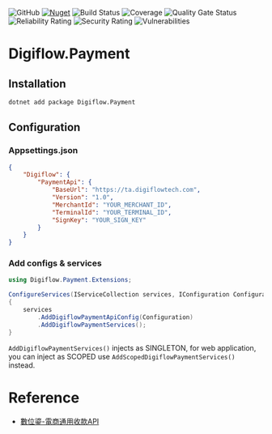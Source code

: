 ![GitHub](https://img.shields.io/github/license/ed555009/digiflow-payment)
[![Nuget](https://img.shields.io/nuget/v/Digiflow.Payment)](https://www.nuget.org/packages/Digiflow.Payment)
![Build Status](https://dev.azure.com/edwang/github/_apis/build/status/digiflow-payment?branchName=master)
![Coverage](http://direct.link2me.com.tw:9000/api/project_badges/measure?project=digiflow-payment&metric=coverage&token=95805a959d9a4f677e86d05e661162260125d9f4)
![Quality Gate Status](http://direct.link2me.com.tw:9000/api/project_badges/measure?project=digiflow-payment&metric=alert_status&token=95805a959d9a4f677e86d05e661162260125d9f4)
![Reliability Rating](http://direct.link2me.com.tw:9000/api/project_badges/measure?project=digiflow-payment&metric=reliability_rating&token=95805a959d9a4f677e86d05e661162260125d9f4)
![Security Rating](http://direct.link2me.com.tw:9000/api/project_badges/measure?project=digiflow-payment&metric=security_rating&token=95805a959d9a4f677e86d05e661162260125d9f4)
![Vulnerabilities](http://direct.link2me.com.tw:9000/api/project_badges/measure?project=digiflow-payment&metric=vulnerabilities&token=95805a959d9a4f677e86d05e661162260125d9f4)

# Digiflow.Payment

## Installation

```bash
dotnet add package Digiflow.Payment
```

## Configuration

### Appsettings.json

```json
{
	"Digiflow": {
		"PaymentApi": {
			"BaseUrl": "https://ta.digiflowtech.com",
			"Version": "1.0",
			"MerchantId": "YOUR_MERCHANT_ID",
			"TerminalId": "YOUR_TERMINAL_ID",
			"SignKey": "YOUR_SIGN_KEY"
		}
	}
}
```

### Add configs & services

```csharp
using Digiflow.Payment.Extensions;

ConfigureServices(IServiceCollection services, IConfiguration Configuration)
{
	services
		.AddDigiflowPaymentApiConfig(Configuration)
		.AddDigiflowPaymentServices();
}
```

`AddDigiflowPaymentServices()` injects as SINGLETON, for web application, you can inject as SCOPED use `AddScopedDigiflowPaymentServices()` instead.

# Reference

- [數位鎏-電商通用收款API](docs/數位鎏-電商通用收款API-V1.0.9.pdf)
